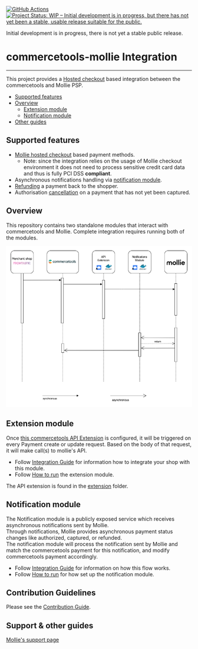 [![GitHub Actions](https://github.com/mollie/commercetools/actions/workflows/ci.yaml/badge.svg)](https://github.com/mollie/commercetools/actions/workflows/ci.yaml/badge.svg)
[![Project Status: WIP – Initial development is in progress, but there has not yet been a stable, usable release suitable for the public.](https://www.repostatus.org/badges/latest/wip.svg)](https://www.repostatus.org/#wip)

Initial development is in progress, there is not yet a stable public release. 
# commercetools-mollie Integration
___
This project provides a [Hosted checkout](https://docs.mollie.com/payments/hosted-checkout) based integration between the commercetools and Mollie PSP.
- [Supported features](#supported-features)
- [Overview](#overview)
    - [Extension module](#extension-module)
    - [Notification module](#notification-module)
- [Other guides](#support--other-guides)

## Supported features
- [Mollie hosted checkout](https://docs.mollie.com/payments/hosted-checkout) based payment methods.
    - Note: since the integration relies on the usage of Mollie checkout environment it does not need to process sensitive credit card data and thus is fully PCI DSS **compliant**.
- Asynchronous notifications handling via [notification module](#notification-module).
- [Refunding](./docs/Refund.md) a payment back to the shopper.
- Authorisation [cancellation](./docs/CancelOrder.md) on a payment that has not yet been captured.

## Overview
This repository contains two standalone modules that interact with commercetools and Mollie.
Complete integration requires running both of the modules.

![Payment flow](./docs/img/MollieCTFlow.drawio.png)

## Extension module
Once [this commercetools API Extension](https://docs.commercetools.com/http-api-projects-api-extensions) is configured, it will be triggered on every Payment create or update request. Based on the body of that request, it will make call(s) to mollie's API.

- Follow [Integration Guide](./docs/Installing_CommerceTools_APIExtension.md) for information how to integrate your shop with this module.
- Follow [How to run](./docs/Deployment.md) the extension module.

The API extension is found in the [extension](./extension/README.md) folder.

## Notification module
The Notification module is a publicly exposed service which receives asynchronous notifications sent by Mollie.  
Through notifications, Mollie provides asynchronous payment status changes like authorized, captured, or refunded.  
The notification module will process the notification sent by Mollie and match the commercetools payment for this notification, and modify commercetools payment accordingly.
- Follow [Integration Guide](./notifications/docs/IntegrationGuide.md) for information on how this flow works.
- Follow [How to run](./notifications/docs/HowToRun.md) for how set up the notification module.

## Contribution Guidelines
Please see the [Contribution Guide](./docs/ContributionGuidelines.md).

## Support & other guides
[Mollie's support page](https://help.mollie.com/hc/en-us)
